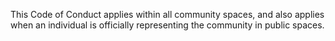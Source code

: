 This Code of Conduct applies within all community spaces, and also applies when an individual is officially representing the community in public spaces.


